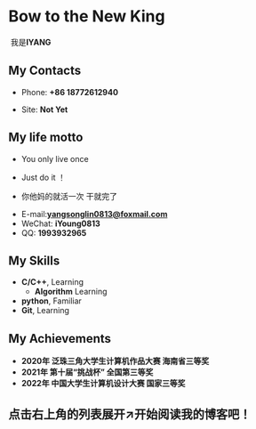 # Bow to the New King

​								我是**IYANG**

<!-- .slide -->

## My Contacts

- Phone: **+86 18772612940**

- Site:  **Not Yet**

<!-- .slide  -->

## My life motto
- You only live once

- Just do it ！

- 你他妈的就活一次  干就完了

<!-- .slide  -->

<!-- .slide vertical=true -->

- E-mail:**yangsonglin0813@foxmail.com**
- WeChat: **iYoung0813**
- QQ: **1993932965**

<!-- .slide -->

## My Skills

<!-- .slide vertical=true -->

- **C/C++**, Learning
  - **Algorithm** Learning
- **python**, Familiar
- **Git**, Learning

<!-- .slide -->

## My Achievements

- **2020年 泛珠三角大学生计算机作品大赛     海南省三等奖**
- **2021年 第十届“挑战杯” 全国第三等奖**
- **2022年 中国大学生计算机设计大赛 国家三等奖**
<!-- .slide -->

## 点击右上角的列表展开↗开始阅读我的博客吧！
